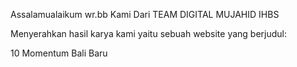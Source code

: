 Assalamualaikum wr.bb
Kami Dari TEAM DIGITAL MUJAHID IHBS 



Menyerahkan hasil karya kami yaitu sebuah website yang berjudul:



10 Momentum Bali Baru
